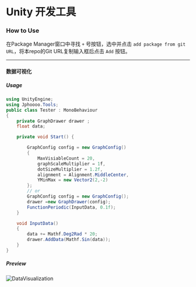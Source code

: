 # Unity 开发工具

### How to Use

在Package Manager窗口中寻找 `+` 号按钮，选中并点击 `add package from git URL`，将本repo的Git URL复制输入框后点击 `Add` 按钮。

--- 



#### 数据可视化

##### Usage

```csharp
using UnityEngine;
using Jphoooo.Tools;
public class Tester : MonoBehaviour
{
    private GraphDrawer drawer ;
    float data;

    private void Start() {

        GraphConfig config = new GraphConfig()
        {
            MaxVisiableCount = 20,
            graphScaleMultiplier = 1f,
            dotSizeMultiplier = 1.2f,
            alignment = Alignment.MiddleCenter,
            YMinMax = new Vector2(2,-2)           
        };
        // or
        GraphConfig config = new GraphConfig();
        drawer =new GraphDrawer(config);
        FunctionPeriodic(InputData, 0.1f);
    }

    void InputData()
    {
        data += Mathf.Deg2Rad * 20;
        drawer.AddData(Mathf.Sin(data));
    }
}
```

##### Preview

![DataVisualization](https://github.com/JpHoooo/UnityTools/assets/42137140/f9570da9-65b6-4ce0-863a-f7cdc0f45d2a)
